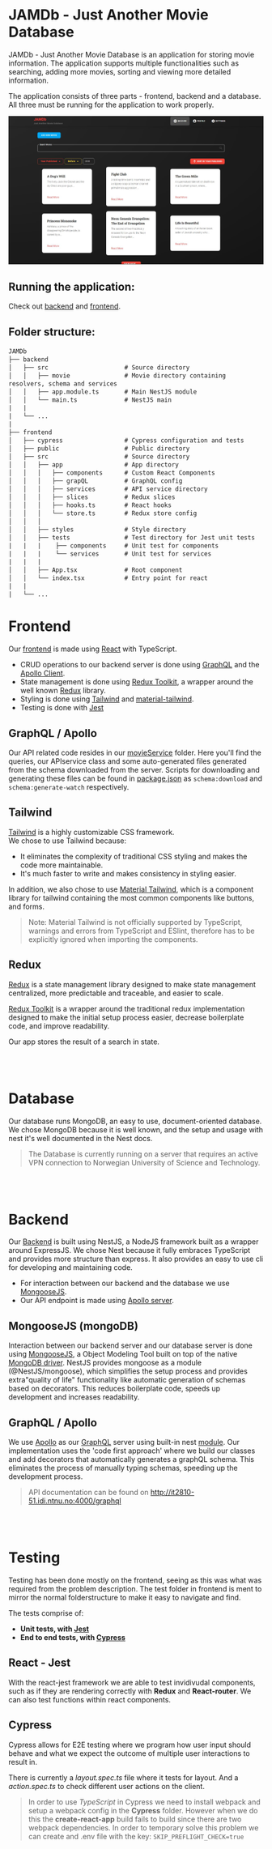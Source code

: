 # JAMDb - Just Another Movie Database

JAMDb - Just Another Movie Database is an application for storing movie information. The application supports multiple functionalities such as searching, adding more movies, sorting and viewing more detailed information.

The application consists of three parts - frontend, backend and a database.
All three must be running for the application to work properly.

![image](JAMDb.JPG)

## Running the application:

Check out [backend](backend/) and [frontend](frontend/).

## Folder structure:

    JAMDb
    ├── backend
    │   ├── src                     # Source directory
    │   │   ├── movie               # Movie directory containing resolvers, schema and services
    │   │   ├── app.module.ts       # Main NestJS module
    │   │   └── main.ts             # NestJS main
    |   |
    |   └── ...
    |
    ├── frontend
    │   ├── cypress                 # Cypress configuration and tests
    │   ├── public                  # Public directory
    │   ├── src                     # Source directory
    │   │   ├── app                 # App directory
    │   │   │   ├── components      # Custom React Components
    │   │   │   ├── grapQL          # GraphQL config
    │   │   │   ├── services        # API service directory
    │   │   │   ├── slices          # Redux slices
    │   │   │   ├── hooks.ts        # React hooks
    │   │   │   └── store.ts        # Redux store config
    │   │   │
    │   │   ├── styles              # Style directory
    │   │   ├── tests               # Test directory for Jest unit tests
    |   |   |    ├── components     # Unit test for components
    |   |   |    └── services       # Unit test for services
    |   |   |
    │   │   ├── App.tsx             # Root component
    │   │   └── index.tsx           # Entry point for react
    |   |
    |   └── ...

# Frontend

Our [frontend](frontend/) is made using [React](https://reactjs.org/) with TypeScript.

- CRUD operations to our backend server is done using [GraphQL](https://graphql.org/) and the [Apollo Client](https://github.com/apollographql/apollo-client).
- State management is done using [Redux Toolkit](https://redux-toolkit.js.org/), a wrapper around the well known [Redux](https://redux.js.org/) library.
- Styling is done using [Tailwind](https://tailwindcss.com/) and [material-tailwind](https://material-tailwind.com/).
- Testing is done with [Jest](https://jestjs.io/)

## GraphQL / Apollo

Our API related code resides in our [movieService](frontend/src/app/services/movieService) folder. Here you'll find the queries, our APIservice class and some auto-generated files generated from the schema downloaded from the server. Scripts for downloading and generating these files can be found in [package.json](frontend/package.json) as `schema:download` and `schema:generate-watch` respectively.

## Tailwind

[Tailwind](https://tailwindcss.com/) is a highly customizable CSS framework. \
We chose to use Tailwind because:

- It eliminates the complexity of traditional CSS styling and makes the code more maintainable.
- It's much faster to write and makes consistency in styling easier.

In addition, we also chose to use [Material Tailwind](https://material-tailwind.com/documentation/quick-start), which is a component library for tailwind containing the most common components like buttons, and forms.

> Note: Material Tailwind is not officially supported by TypeScript, warnings and errors from TypeScript and ESlint, therefore has to be explicitly ignored when importing the components.

## Redux

[Redux](https://redux.js.org/) is a state management library designed to make state management centralized, more predictable and traceable, and easier to scale.

[Redux Toolkit](https://redux-toolkit.js.org/) is a wrapper around the traditional redux implementation designed to make the initial setup process easier, decrease boilerplate code, and improve readability.

Our app stores the result of a search in state.

<br/><br/>

# Database

Our database runs MongoDB, an easy to use, document-oriented database. We chose MongoDB because it is well known, and the setup and usage with nest it's well documented in the Nest docs.

> The Database is currently running on a server that requires an active VPN connection to Norwegian University of Science and Technology.

<br/><br/>

# Backend

Our [Backend](backend/) is built using NestJS, a NodeJS framework built as a wrapper around ExpressJS. We chose Nest because it fully embraces TypeScript and provides more structure than express. It also provides an easy to use cli for developing and maintaining code.

- For interaction between our backend and the database we use [MongooseJS](https://mongoosejs.com/).
- Our API endpoint is made using [Apollo server](https://www.apollographql.com/docs/apollo-server/).

## MongooseJS (mongoDB)

Interaction between our backend server and our database server is done using [MongooseJS](https://mongoosejs.com/), a Object Modeling Tool built on top of the native [MongoDB driver](https://www.npmjs.com/package/mongodb). NestJS provides mongoose as a module (@NestJS/mongoose), which simplifies the setup process and provides extra"quality of life" functionality like automatic generation of schemas based on decorators. This reduces boilerplate code, speeds up development and increases readability.

## GraphQL / Apollo

We use [Apollo](https://www.apollographql.com/docs/apollo-server/) as our [GraphQL](https://graphql.org/) server using built-in nest [module](https://docs.nestjs.com/graphql/quick-start). Our implementation uses the 'code first approach' where we build our classes and add decorators that automatically generates a graphQL schema. This eliminates the process of manually typing schemas, speeding up the development process.

> API documentation can be found on http://it2810-51.idi.ntnu.no:4000/graphql

<br/><br/>

# Testing

Testing has been done mostly on the frontend, seeing as this was what was required from the problem description. The test folder in frontend is ment to mirror the normal folderstructure to make it easy to navigate and find.

The tests comprise of:

- **Unit tests, with [Jest](https://jestjs.io/docs/tutorial-react)**
- **End to end tests, with [Cypress](https://www.cypress.io/)**

## React - Jest

With the react-jest framework we are able to test invidivudal components, such as if they are rendering correctly with **Redux** and **React-router**. We can also test functions within react components.

## Cypress

Cypress allows for E2E testing where we program how user input should behave and what we expect the outcome of multiple user interactions to result in.

There is currently a _layout.spec.ts_ file where it tests for layout. And a _action.spec.ts_ to check different user actions on the client.

> In order to use _TypeScript_ in Cypress we need to install webpack and setup a webpack config in the **Cypress** folder. However when we do this the **create-react-app** build fails to build since there are two webpack dependencies. In order to temporary solve this problem we can create and .env file with the key: `SKIP_PREFLIGHT_CHECK=true`
